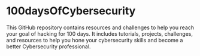 # 100daysOfCybersecurity
This GitHub repository contains resources and challenges to help you reach your goal of hacking for 100 days. It includes tutorials, projects, challenges, and resources to help you hone your cybersecurity skills and become a better Cybersecurity professional.

